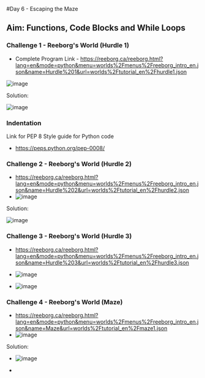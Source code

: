 #Day 6 - Escaping the Maze
## Aim: Functions, Code Blocks and While Loops

### Challenge 1 - Reeborg's World (Hurdle 1)
- Complete Program Link - https://reeborg.ca/reeborg.html?lang=en&mode=python&menu=worlds%2Fmenus%2Freeborg_intro_en.json&name=Hurdle%201&url=worlds%2Ftutorial_en%2Fhurdle1.json

![image](https://user-images.githubusercontent.com/100339175/226091587-93485b94-3dcb-4130-89a4-90c5ad41ecce.png)

Solution: 

![image](https://user-images.githubusercontent.com/100339175/226091521-5dd33f96-10a8-4cf4-a875-edcec45bba9d.png)

### Indentation
Link for PEP 8 Style guide for Python code
- https://peps.python.org/pep-0008/

### Challenge 2 - Reeborg's World (Hurdle 2)
- https://reeborg.ca/reeborg.html?lang=en&mode=python&menu=worlds%2Fmenus%2Freeborg_intro_en.json&name=Hurdle%202&url=worlds%2Ftutorial_en%2Fhurdle2.json
- ![image](https://user-images.githubusercontent.com/100339175/226091996-8d573363-be91-433e-9e45-1f4284459737.png)

Solution:

![image](https://user-images.githubusercontent.com/100339175/226092058-ee9b4cc2-2863-4492-8d65-dd8bbed85407.png)

### Challenge 3 - Reeborg's World (Hurdle 3)
- https://reeborg.ca/reeborg.html?lang=en&mode=python&menu=worlds%2Fmenus%2Freeborg_intro_en.json&name=Hurdle%203&url=worlds%2Ftutorial_en%2Fhurdle3.json

- ![image](https://user-images.githubusercontent.com/100339175/226092276-2a5be1e0-d48f-4975-92b5-d63cda45938d.png)

- ![image](https://user-images.githubusercontent.com/100339175/226092306-4bdc9d2a-8761-4294-ad86-ab3ee757e370.png)

### Challenge 4 - Reeborg's World (Maze)

- https://reeborg.ca/reeborg.html?lang=en&mode=python&menu=worlds%2Fmenus%2Freeborg_intro_en.json&name=Maze&url=worlds%2Ftutorial_en%2Fmaze1.json
- ![image](https://user-images.githubusercontent.com/100339175/226093906-6b697bca-e018-44f0-a3d1-ddb7d363865e.png)

Solution:

- ![image](https://user-images.githubusercontent.com/100339175/226093879-3fc6a12b-7112-4a97-9d42-e8db7209e57e.png)

- 
